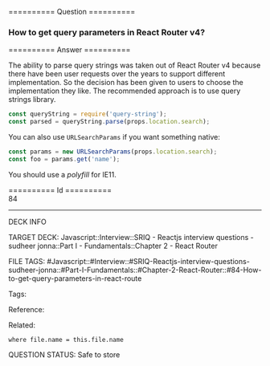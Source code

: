 ========== Question ==========  

### How to get query parameters in React Router v4?  

========== Answer ==========  

The ability to parse query strings was taken out of React Router v4 because
there have been user requests over the years to support different
implementation. So the decision has been given to users to choose the
implementation they like. The recommended approach is to use query strings
library.

```javascript
const queryString = require('query-string');
const parsed = queryString.parse(props.location.search);
```

You can also use `URLSearchParams` if you want something native:

```javascript
const params = new URLSearchParams(props.location.search);
const foo = params.get('name');
```

You should use a _polyfill_ for IE11.

========== Id ==========  
84

---

DECK INFO

TARGET DECK: Javascript::Interview::SRIQ - Reactjs interview questions - sudheer jonna::Part I - Fundamentals::Chapter 2 - React Router

FILE TAGS: #Javascript::#Interview::#SRIQ-Reactjs-interview-questions-sudheer-jonna::#Part-I-Fundamentals::#Chapter-2-React-Router::#84-How-to-get-query-parameters-in-react-route

Tags:

Reference:

Related:

```dataview
where file.name = this.file.name
```
QUESTION STATUS: Safe to store

